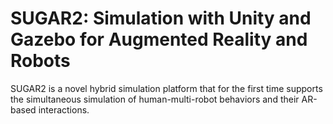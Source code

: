 # SUGAR2: Simulation with Unity and Gazebo for Augmented Reality and Robots

SUGAR2 is a novel hybrid simulation platform that for the first time supports the simultaneous simulation of human-multi-robot behaviors and their AR-based interactions.

